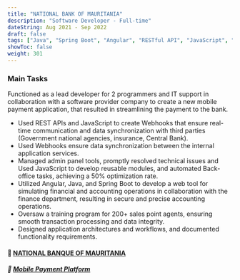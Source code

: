 ```yaml
---
title: "NATIONAL BANK OF MAURITANIA"
description: "Software Developer - Full-time"
dateString: Aug 2021 - Sep 2022
draft: false
tags: ["Java", "Spring Boot", "Angular", "RESTful API", "JavaScript", "MySQL", Git, Miro visual Platform]
showToc: false
weight: 301
--- 
```


### Main Tasks

Functioned as a lead developer for 2 programmers and IT support in collaboration with a software provider company to create a new mobile payment application, that resulted in streamlining the payment to the bank.
- Used REST APIs and JavaScript to create Webhooks that ensure real-time communication and data synchronization with third parties (Government national agencies, insurance, Central Bank).
- Used Webhooks ensure data synchronization between the internal application services.
- Managed admin panel tools, promptly resolved technical issues and Used JavaScript to develop reusable modules, and automated Back-office tasks, achieving a 50% optimization rate.
- Utilized Angular, Java, and Spring Boot to develop a web tool for simulating financial and accounting operations in collaboration with the finance department, resulting in secure and precise accounting operations.
- Oversaw a training program for 200+ sales point agents, ensuring smooth transaction processing and data integrity.
- Designed application architectures and workflows, and documented functionality requirements.

#### 🔗 [**NATIONAL BANQUE OF MAURITANIA**](http://www.bnm.mr/)
##### 🔗 [**Mobile Payment Platform**](http://www.click.mr/)